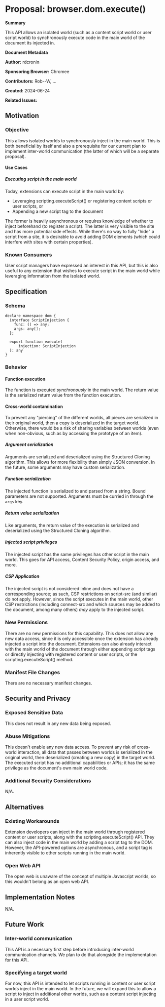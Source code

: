 # Proposal: browser.dom.execute()

**Summary**

This API allows an isolated world (such as a content script world or user
script world) to synchronously execute code in the main world of the document
its injected in.

**Document Metadata**

**Author:** rdcronin

**Sponsoring Browser:** Chromee

**Contributors:** Rob--W, ...

**Created:** 2024-06-24

**Related Issues:** <TODO>

## Motivation

### Objective

This allows isolated worlds to synchronously inject in the main world.  This is
both beneficial by itself and also a prerequisite for our current plan to
implement inter-world communication (the latter of which will be a separate
proposal).

#### Use Cases

##### Executing script in the main world

Today, extensions can execute script in the main world by:
* Leveraging scripting.executeScript() or registering content scripts or user
  scripts, or
* Appending a new script tag to the document

The former is heavily asynchronous or requires knowledge of whether to inject
beforehand (to register a script).  The latter is very visible to the site and
has more potential side effects.  While there's no way to fully "hide" a script
from a site, it is desirable to avoid adding DOM elements (which could
interfere with sites with certain properties).

### Known Consumers

User script managers have expressed an interest in this API, but this is also
useful to any extension that wishes to execute script in the main world while
leveraging information from the isolated world.

## Specification

### Schema

```
declare namespace dom {
  interface ScriptInjection {
    func: () => any;
    args: any[];
  };

  export function execute(
      injection: ScriptInjection
  ): any
}
```

### Behavior

#### Function execution

The function is executed _synchronously_ in the main world.  The return value
is the serialized return value from the function execution.

#### Cross-world contamination

To prevent any "piercing" of the different worlds, all pieces are serialized in
their original world, then a copy is deserialized in the target world.
Otherwise, there would be a risk of sharing variables between worlds (even when
non-obvious, such as by accessing the prototype of an item).

##### Argument serialization

Arguments are serialized and deserialized using the Structured Cloning
algorithm.  This allows for more flexibility than simply JSON conversion.  In
the future, some arguments may have custom serialization.

##### Function serialization

The injected function is serialized to and parsed from a string.  Bound
parameters are not supported.  Arguments must be curried in through the `args`
key.

##### Return value serialization

Like arguments, the return value of the execution is serialized and
deserialized using the Structured Cloning algorithm.

##### Injected script privileges

The injected script has the same privileges has other script in the main world.
This goes for API access, Content Security Policy, origin access, and more.

##### CSP Application

The injected script is not considered inline and does not have a corresponding
source; as such, CSP restrictions on script-src (and similar) do not apply.
However, since the script executes in the main world, other CSP restrictions
(including connect-src and which sources may be added to the document, among
many others) *may* apply to the injected script.

### New Permissions

There are no new permissions for this capability.  This does not allow any new
data access, since it is only accessible once the extension has already
injected a script into the document.  Extensions can also already interact with
the main world of the document through either appending script tags or directly
injecting with registered content or user scripts, or the
scripting.executeScript() method.

### Manifest File Changes

There are no necessary manifest changes.

## Security and Privacy

### Exposed Sensitive Data

This does not result in any new data being exposed.

### Abuse Mitigations

This doesn't enable any new data access.  To prevent any risk of cross-world
interaction, all data that passes between worlds is serialized in the original
world, then deserialized (creating a new copy) in the target world.  The
executed script has no additional capabilities or APIs; it has the same
privilege as the document's own main world code.

### Additional Security Considerations

N/A.

## Alternatives

### Existing Workarounds

Extension developers can inject in the main world through registered content or
user scripts, along with the scripting.executeScript() API.  They can also
inject code in the main world by adding a script tag to the DOM.  However, the
API-powered options are asynchronous, and a script tag is inherently visible to
other scripts running in the main world.

### Open Web API

The open web is unaware of the concept of multiple Javascript worlds, so this
wouldn't belong as an open web API.

## Implementation Notes

N/A.

## Future Work

### Inter-world communication

This API is a necessary first step before introducing inter-world communication
channels.  We plan to do that alongside the implementation for this API.

### Specifying a target world

For now, this API is intended to let scripts running in content or user script
worlds inject in the main world.  In the future, we will expand this to allow a
script to inject in additional other worlds, such as a content script injecting
in a user script world.
